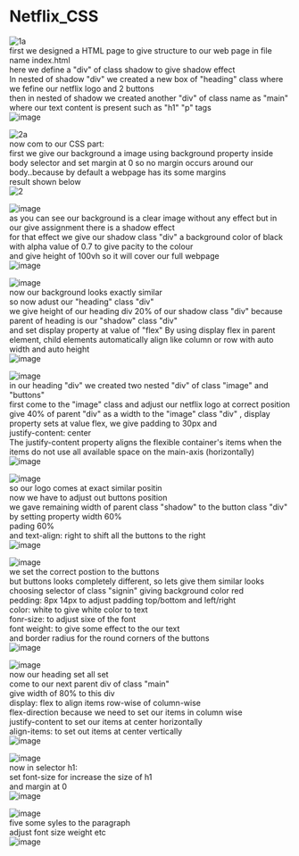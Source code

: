 # Netflix_CSS
![1a](https://github.com/Mayankkatheriya/Netflix_CSS/assets/128832286/4e569c60-b545-4d78-a16d-357dc9f83612)\
first we designed a HTML page to give structure to our web page in file name index.html<br>
here we define a "div" of class shadow to give shadow effect<br>
In nested of shadow "div" we created a new box of "heading" class where we fefine our netflix logo and 2 buttons<br>
then in nested of shadow we created another "div" of class name as "main" where our text content is present such as "h1" "p" tags\
![image](https://github.com/Mayankkatheriya/Netflix_CSS/assets/128832286/8ef2f306-f0c8-4c32-b4cd-0010e6213e64)



![2a](https://github.com/Mayankkatheriya/Netflix_CSS/assets/128832286/9895773f-520f-4f58-ab08-01f2da9c13a2)\
now com to our CSS part:<br>
first we give our background a image using background property inside body selector and set margin at 0 so no margin occurs around our body..because by default a webpage has its some margins<br>
result shown below\
![2](https://github.com/Mayankkatheriya/Netflix_CSS/assets/128832286/ed1fb77d-3bf1-4416-b242-21459d9d4a8f)



![image](https://github.com/Mayankkatheriya/Netflix_CSS/assets/128832286/72da58f5-02db-45eb-b5e7-adb54c71836f)\
as you can see our background is a clear image without any effect but in our give assignment there is a shadow effect<br>
for that effect we give our shadow class "div" a background color of black with alpha value of 0.7 to give pacity to the colour<br>
and give height of 100vh so it will cover our full webpage\
![image](https://github.com/Mayankkatheriya/Netflix_CSS/assets/128832286/8937ca79-a4af-4371-b799-ff660c949ef4)



![image](https://github.com/Mayankkatheriya/Netflix_CSS/assets/128832286/40d95f01-e2a1-48c9-842e-f584931e2725)\
now our background looks exactly similar<br>
so now adust our "heading" class "div"<br>
we give height of our heading div 20% of our shadow class "div" because parent of heading is our "shadow" class "div"<br>
and set display property at value of "flex"
By using display flex in parent element, child elements automatically align like column or row with auto width and auto height\
![image](https://github.com/Mayankkatheriya/Netflix_CSS/assets/128832286/7a93e310-1dd8-4096-afd4-1f67b3fcbe09)



![image](https://github.com/Mayankkatheriya/Netflix_CSS/assets/128832286/71c55419-aca2-4251-9cdb-fc9a5cc7190d)\
in our heading "div" we created two nested "div" of class "image" and "buttons"<br>
first come to the "image" class and adjust our netflix logo at correct position<br>
give 40% of parent "div" as a width to the "image" class "div" , display property sets at value flex, we give padding  to 30px and<br>
justify-content: center<br>
The justify-content property aligns the flexible container's items when the items do not use all available space on the main-axis (horizontally)\
![image](https://github.com/Mayankkatheriya/Netflix_CSS/assets/128832286/9e290412-7630-4f63-bf64-176aeebc9977)



![image](https://github.com/Mayankkatheriya/Netflix_CSS/assets/128832286/564941e4-16e4-44ac-b5c8-d3dc2e248329)\
so our logo comes at exact similar positin<br>
now we have to adjust out buttons position<br>
we gave remaining width of parent class "shadow" to the button class "div" by setting property width 60%<br>
pading 60%<br>
and text-align: right to shift all the buttons to the right\
![image](https://github.com/Mayankkatheriya/Netflix_CSS/assets/128832286/e85dd22b-a949-4768-92e5-344b7d0dd871)



![image](https://github.com/Mayankkatheriya/Netflix_CSS/assets/128832286/e5f20184-49f5-4261-b946-7ad4129dffaa)\
we set the correct postion to the buttons\
but buttons looks completely different, so lets give them similar looks
choosing selector of class "signin" 
giving background color red\
pedding: 8px 14px to adjust padding top/bottom and left/right\
color: white to give white color to text\
fonr-size: to adjust sixe of the font\
font weight: to give some effect to the our text\
and border radius for the round corners of the buttons\
![image](https://github.com/Mayankkatheriya/Netflix_CSS/assets/128832286/bfccc03b-f470-4d15-8574-c169a4c90c36)



![image](https://github.com/Mayankkatheriya/Netflix_CSS/assets/128832286/fbc19b4f-8502-4e93-b0ef-f2f3ee01004f)\
now our heading set all set\
come to our next parent div of class "main"\
give width of 80% to this div\
display: flex to align items row-wise of column-wise\
flex-direction because we need to set our items in column wise\
justify-content to set our items at center horizontally\
align-items: to set out items at center vertically\
![image](https://github.com/Mayankkatheriya/Netflix_CSS/assets/128832286/c2fd91c2-dc81-4632-b7f0-c34e51910641)



![image](https://github.com/Mayankkatheriya/Netflix_CSS/assets/128832286/739c7477-d727-47c8-bfbe-932bc9f555b4)\
now in selector h1:\
set font-size for increase the size of h1\
and margin at 0\
![image](https://github.com/Mayankkatheriya/Netflix_CSS/assets/128832286/ff41bf73-abaa-4556-a058-95d5e6281c08)



![image](https://github.com/Mayankkatheriya/Netflix_CSS/assets/128832286/11b2bdcb-4041-46f2-89dc-bfa1f503bfa5)\
five some syles to the paragraph\
adjust font size weight etc\
![image](https://github.com/Mayankkatheriya/Netflix_CSS/assets/128832286/c3a3dcc2-15b4-4f1b-8b97-c945a51186f6)

